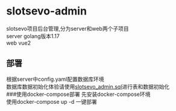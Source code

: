 # slotsevo-admin
slotsevo项目后台管理,分为server和web两个子项目  
server golang版本1.17  
web vue2

## 部署
根据server中config.yaml配置数据库环境  
数据库数据初始化体验请使用[slotsevo_admin.sql](./server/slotsevo_admin.sql)进行表和数据初始化  
###使用docker-compose部署
先安装docker-compose环境  
使用docker-compose up -d 一键部署

